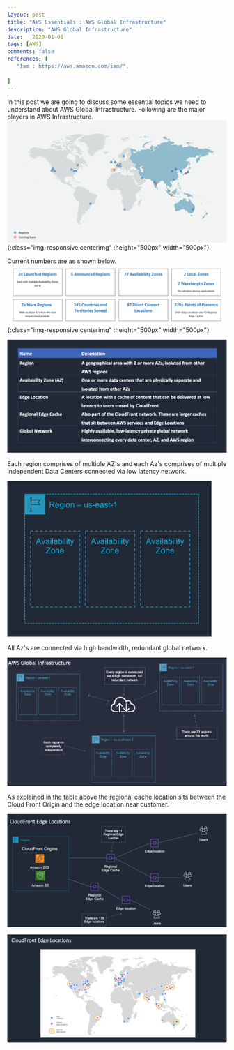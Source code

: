 ```yaml
---
layout: post
title: "AWS Essentials : AWS Global Infrastructure"
description: "AWS Global Infrastructure"
date:   2020-01-01
tags: [AWS]
comments: false
references: [
   "Iam : https://aws.amazon.com/iam/",
   
]
---  
```


In this post we are going to discuss some essential topics we need to understand about AWS Global Infrastructure. Following are the major players in AWS Infrastructure. 
![Iam](../../images/2020-11-13-23-11-07.png){:class="img-responsive centerimg" :height="500px" width="500px"} 

Current numbers are as shown below.  
![Iam](../../images/2020-11-13-23-10-38.png){:class="img-responsive centerimg" :height="500px" width="500px"} 

![](../../images/2020-11-13-22-58-52.png)

Each region comprises of multiple AZ's and each Az's comprises of multiple independent Data Centers connected via low latency network.

![](../../images/2020-11-13-23-02-07.png)

All Az's are connected via high bandwidth, redundant global network. 

![](../../images/2020-11-13-23-08-42.png)

As explained in the table above the regional cache location sits between the Cloud Front Origin and the edge location near customer. 

![](../../images/2020-11-13-23-13-26.png)

![](../../images/2020-11-13-23-14-26.png)